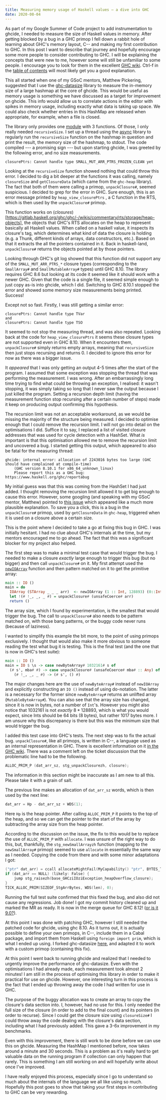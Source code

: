 ```yaml
---
title: Measuring memory usage of Haskell values — a dive into GHC
date: 2020-08-04
---
```


As part of my Google Summer of Code project to add instrumentation to ghcide, I needed to measure the size of Haskell values in memory. After getting blocked by a bug in a GHC primop I fell down a rabbit hole of learning about GHC's memory layout, C-- and making my first contribution to GHC. In this post I want to describe that journey and hopefully encourage some more people to consider contributing to GHC. I will be explaining the concepts that were new to me, however some will still be unfamiliar to some people. I encourage you to look for them in the excellent [GHC wiki](https://gitlab.haskell.org/ghc/ghc/-/wikis/home). Ctrl-f in the [table of contents](https://gitlab.haskell.org/ghc/ghc/-/wikis/index) will most likely get you a good explanation.

This all started when one of my GSoC mentors, Matthew Pickering, suggested that I use the [ghc-datasize](https:github.com/def-/ghc-datasize) library to measure the in-memory size of a large hashmap at the core of ghcide. This would be useful as memory usage is something we have discussed as a target for improvement on ghcide. This info would allow us to correlate actions in the editor with spikes in memory usage, including exactly what data is taking up space. We could also check whether entries in this HashMap are released when appropriate, for example, when a file is closed.

The library only provides one [module](https://hackage.haskell.org/package/ghc-datasize-0.2.2/docs/GHC-DataSize.html) with 3 functions. Of those, I only really needed `recursiveSize`. I set up a thread using the [async](https://hackage.haskell.org/package/async) library to regularly run the `recursiveSize` function on the hashmap in question and print the result, the memory size of the hashmap, to stdout. The code compiled --- a promising sign --- but upon starting ghcide, I was greeted by the following error, and no size measurements.
```
closurePtrs: Cannot handle type SMALL_MUT_ARR_PTRS_FROZEN_CLEAN yet
```
Looking at the `recursiveSize` function showed nothing that could throw this error. I decided to dig a bit deeper at the functions it was calling, namely `closureSize` and `getClosureData` (which came from the `ghc-heap` library). The fact that both of them were calling a primop, `unpackClosure#`, seemed suspicious. I decided to grep for the error in GHC. Sure enough, this is an error message printed by `heap_view_closurePtrs` , a C function in the RTS, which is then used by the `unpackClosure#` primop.

This function works on (*closures*)[https://gitlab.haskell.org/ghc/ghc/-/wikis/commentary/rts/storage/heap-objects], the objects that GHC's RTS allocates on the heap to represent basically all Haskell values. When called on a haskell value, it inspects its closure's tag, which determines what kind of data the closure is holding (e.g. a Thunk, different kinds of arrays, data constructors, etc.). Based on that it extracts the all the pointers contained in it. Back in haskell-land, `unpackClosure#` returns the objects pointed at by those pointers.

Looking through GHC's git log showed that this function did not support any of the `SMALL_MUT_ARR_PTRS_*` closure types (corresponding to the `SmallArray#` and `SmallMutableArray#` types) until GHC 8.10. The library requires GHC 8.6 but looking at its code it seemed like it should work with a newer GHC. Given that the code is a single file, it seemed simple enough to just copy as-is into ghcide, which I did. Switching to GHC 8.10.1 stopped the error and showed some memory size measurements being printed. Success!

Except not so fast. Firstly, I was still getting a similar error:
```
closurePtrs: Cannot handle type TVar
and
closurePtrs: Cannot handle type TSO
```
It seemed to not stop the measuring thread, and was also repeated. Looking back at the code for `heap_view_closurePtrs` it seems these closure types are not supported even in GHC 8.10. When it encounters them, `unpackClosure#` simply returns empty arrays, meaning that `recursiveSize` then just stops recursing and returns 0. I decided to ignore this error for now as there was a bigger issue.

It *appeared* that I was only getting an output 4-5 times after the start of the program. I assumed that some exception was stopping the thread that was performing the measurement. I was wrong. After an embarrassingly long time trying to find what could be throwing an exception, I realised: it wasn't stopping, it was simply taking so long that I never saw the output because I just killed the program. Setting a recursion depth limit (having the measurement function stop recursing after a certain number of steps) made it keep on producing output confirming this hypothesis.

The recursion limit was not an acceptable workaround, as we would be missing the majority of the structure being measured. I decided to optimise enough that I could remove the recursion limit. I will not go into detail on the optimisations I did. Suffice it to say, I replaced a list of visited closure addresses that was used for cycle detection with a HashSet. What *is* important is that this optimisation allowed me to remove the recursion limit and uncovered a bug. I started getting this output, which appeared to also be fatal for the measuring thread:
```
ghcide: internal error: allocation of 2243016 bytes too large (GHC should have complained at compile-time)
    (GHC version 8.10.1 for x86_64_unknown_linux)
    Please report this as a GHC bug:  https://www.haskell.org/ghc/reportabug
```

My initial guess was that this was coming from the HashSet I had just added. I thought removing the recursion limit allowed it to get big enough to cause this error. However, some googling (and speaking with my GSoC mentor, Matthew) pointed to [this issue](https://gitlab.haskell.org/ghc/ghc/-/issues/12492) which appeared like a much more plausible explanation. To save you a click, this is a bug in the `unpackClosure#` primop, used by `getClosureData` in `ghc-heap`, triggered when it is used on a closure above a certain size. 

This is the point where I decided to take a go at fixing this bug in GHC. I was initially hesitant. I had no clue about GHC's internals at the time, but my mentors encouraged me to go ahead. The fact that this was a significant blocker for my project also helped. 

The first step was to make a minimal test case that would trigger the bug. I needed to make a closure *exactly* large enough to trigger this bug (but no bigger) and then call `unpackClosure#` on it. My first attempt used the [`newIOArray`](https://hackage.haskell.org/package/base-4.14.0.0/docs/GHC-IOArray.html#v:newIOArray) function and then pattern matched on it to get the primitive array:

```haskell
main :: IO ()
main = do
  IOArray (STArray _ _ _ arr)  <- newIOArray (1 :: Int, 128893) (0::Int)
  let !(# !_, _, _ #) = unpackClosure# (unsafeCoerce# arr)
  return ()
```

The array size, which I found by experimentation, is the smallest that would trigger the bug. The call to `unpackClosure#` also needs to be pattern matched on, with those bang patterns, or the buggy code never runs (because of laziness).

I wanted to simplify this example the bit more, to the point of using primops exclusively. I thought that would also make it more obvious to someone reading the test what bug it is testing. This is the final test (and the one that is now in GHC's test suite):
```haskell
main :: IO ()
main = IO $ \s -> case newByteArray# 1032161# s of
  (# s', mba# #) -> case unpackClosure# (unsafeCoerce# mba# :: Any) of
    (# !_, _, _ #) -> (# s', () #)
```
The major changes here are the use of `newByteArray#` instead of `newIOArray` and explicitly constructing an `IO ()` instead of using do-notation. The latter is a necessary for the former since `newByteArray#` returns an unlifted array (`MutableByteArray#`). You can also see that the array size has changed, since it is now in bytes, not a number of `Int`'s. However you might also notice that $1032161$ is not *exactly* $8 * 128893$, which is what you would expect, since Ints should be 64 bits (8 bytes), but rather 1017 bytes more. I am unsure why this discrepancy is there but this was the minimum size that would trigger the bug.

I added this test case into GHC's tests. The next step was to fix the actual bug. `unpackClosure#`, like all primops, is written in C--, a language used as an internal representation in GHC. There is excellent information on it [in the GHC wiki](https://gitlab.haskell.org/ghc/ghc/-/wikis/commentary/rts/cmm). There was a comment left on the ticket discussion that the problematic line had to be the following. 
```c
ALLOC_PRIM_P (dat_arr_sz, stg_unpackClosurezh, closure);
```

The information in this section might be inaccurate as I am new to all this. Please take it with a grain of salt.

The previous line makes an allocation of `dat_arr_sz` words, which is then used by the next line:
```c
dat_arr = Hp - dat_arr_sz + WDS(1);
```
Here `Hp` is the heap pointer. After calling `ALLOC_PRIM_P` it points to the top of the heap, and so we can get the pointer to the start of the array by subtracting the array size from the heap pointer.

According to the discussion on the issue, the fix to this would be to replace the use of `ALLOC_PRIM_P` with `allocate`. I was unsure of the right way to do this, but, thankfully, the `stg_newSmallArrayzh` function (mapping to the `newSmallArray#` primop) seemed to use `allocate` in essentially the same way as I needed. Copying the code from there and with some minor adaptations I got:
```c
("ptr" dat_arr) = ccall allocateMightFail(MyCapability() "ptr", BYTES_TO_WDS(dat_arr_sz));
if (dat_arr == NULL) (likely: False) {
    jump stg_raisezh(base_GHCziIOziException_heapOverflow_closure);
}
TICK_ALLOC_PRIM(SIZEOF_StgArrBytes, WDS(len), 0);
```

Running the full test suite confirmed that this fixed the bug, and also did not cause any regressions. Job done! I got my commit history cleaned up and marked the MR as ready. It is now in the merge queue for GHC 8.12! ([or is it 9.0?](https://mail.haskell.org/pipermail/ghc-devs/2020-July/019083.html)). 

At this point I was done with patching GHC, however I still needed the patched code for ghcide, using ghc 8.10. As it turns out, it is actually possible to define your own primops, in C--, include them in a Cabal package, and import them from Haskell using `foreign import prim`, which is what I ended up using. I forked ghc-datasize [here](https://github.com/mpardalos/ghc-datasize), and adapted it to work with a custom primop (containing this fix).

At this point I went back to running ghcide and realized that I needed to urgently improve the performance of ghc-datasize. Even with the optimisations I had already made, each measurement took almost 2 minutes! I am still in the process of optimising this library in order to make it practical for use on ghcide. However, one interesting turn in this process is the fact that I ended up throwing away the code I had written for use in GHC.

The purpose of the buggy allocation was to create an array to copy the closure's data section into. I, however, had no use for this. I only needed the full size of the closure (in order to add to the final count) and its pointers (in order to recurse). Since I could get the closure size using `closureSize#` I could throw away the code dealing with the closure's data section, including what I had previously added. This gave a 3-6x improvement in my benchmarks.

Even with this improvement, there is still work to be done before we can use this on ghcide. Measuring the HashMap I mentioned before, now takes around a minute and 30 seconds. This is a problem as it's really hard to get valuable data on the running program if collection can only happen that rarely. This is something I am still working on and will hopefully write about once I've improved.

I have really enjoyed this process, especially since I go to understand so much about the internals of the language we all like using so much. Hopefully this post goes to show that taking your first steps in contributing to GHC can be very rewarding.
